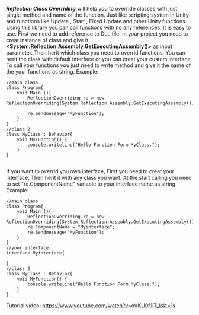 ***Reflection Class Overriding***  will help you to override classes with just single method and name of the function. Just like scripting system in Unity and functions like 
Update , Start , Fixed Update and other Unity functions. Using this library you can call functions with no any references. It is easy to use. First we need to 
add reference to DLL file. In your project you need to creat instance of **<ReflectionOverriding>** class and give it **<System.Reflection.Assembly.GetExecutingAssembly()>**
as input parameter.
Then herit which class you need to overrid functions. You can herit the class with default interface <Behavior> or you can creat your custom interface.
To call your functions you just need to write <SendMessage> method and give it the name of the your functions as string.
Example:
	
``` Csharp
//main class
class Program{
	void Main (){
		ReflectionOverriding re = new ReflectionOverriding(System.Reflection.Assembly.GetExecutingAssembly());
	
		re.Sendmessage("MyFunction");
	}
}
//class 2
class MyClass : Behavior{
	void MyFunction() {
		console.writeline("Hello Function Form MyClass.");
	}
}
	
```
	
If you want to overrid you own interface, First you need to creat your interface, Then herit it with any class you want.
At the start calling you need to set "re.ComponentName" variable to your interface name as string.
Example:
	
``` Csharp
//main class
class Program{
	void Main (){
		ReflectionOverriding re = new ReflectionOverriding(System.Reflection.Assembly.GetExecutingAssembly());
		re.ComponentName = "Myinterface";
		re.Sendmessage("MyFunction");
	}
}
//your interface
interface Myinterface{

}
//class 2
class MyClass : Behavior{
	void MyFunction() {
		console.writeline("Hello Function Form MyClass.");
	}
}
```

Tutorial video:
https://www.youtube.com/watch?v=oVKU0f1iT_k&t=1s
